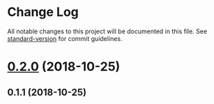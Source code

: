 # Change Log

All notable changes to this project will be documented in this file. See [standard-version](https://github.com/conventional-changelog/standard-version) for commit guidelines.

<a name="0.2.0"></a>
# [0.2.0](https://github.com/dimensi/vue-module-class-generator/compare/v0.1.1...v0.2.0) (2018-10-25)



<a name="0.1.1"></a>
## 0.1.1 (2018-10-25)
